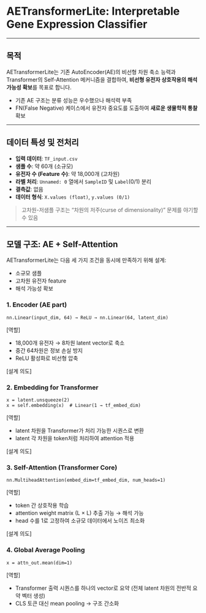# AETransformerLite: Interpretable Gene Expression Classifier

---

## 목적

AETransformerLite는 기존 AutoEncoder(AE)의 비선형 차원 축소 능력과 Transformer의 Self-Attention 메커니즘을 결합하여, **비선형 유전자 상호작용의 해석 가능성 확보**를 목표로 합니다.

- 기존 AE 구조는 분류 성능은 우수했으나 해석력 부족
- FN(False Negative) 케이스에서 유전자 중요도를 도출하여 **새로운 생물학적 통찰** 확보

---

## 데이터 특성 및 전처리

- **입력 데이터**: `TF_input.csv`
- **샘플 수**: 약 60개 (소규모)
- **유전자 수 (Feature 수)**: 약 18,000개 (고차원)
- **라벨 처리**: `Unnamed: 0` 열에서 `SampleID` 및 `Label`(0/1) 분리
- **결측값**: 없음
- **데이터 형식**: `X.values (float)`, `y.values (0/1)`

> 고차원-저샘플 구조는 “차원의 저주(curse of dimensionality)” 문제를 야기할 수 있음

---

## 모델 구조: AE + Self-Attention

AETransformerLite는 다음 세 가지 조건을 동시에 만족하기 위해 설계:

- 소규모 샘플
- 고차원 유전자 feature
- 해석 가능성 확보

### 1. **Encoder (AE part)**
```
nn.Linear(input_dim, 64) → ReLU → nn.Linear(64, latent_dim)
```
[역할]
- 18,000개 유전자 → 8차원 latent vector로 축소
- 중간 64차원은 정보 손실 방지
- ReLU 활성화로 비선형 압축
  
[설계 의도]

### 2. Embedding for Transformer
```
x = latent.unsqueeze(2)
x = self.embedding(x)  # Linear(1 → tf_embed_dim)
```
[역할]
- latent 차원을 Transformer가 처리 가능한 시퀀스로 변환
- latent 각 차원을 token처럼 처리하여 attention 적용
  
[설계 의도]

### 3. Self-Attention (Transformer Core)
```
nn.MultiheadAttention(embed_dim=tf_embed_dim, num_heads=1)
```
[역할]
- token 간 상호작용 학습
- attention weight matrix (L × L) 추출 가능 → 해석 가능
- head 수를 1로 고정하여 소규모 데이터에서 노이즈 최소화
  
[설계 의도]

### 4. Global Average Pooling
```
x = attn_out.mean(dim=1)
```
[역할]
- Transformer 출력 시퀀스를 하나의 vector로 요약 (전체 latent 차원의 전반적 요약 벡터 생성)
- CLS 토큰 대신 mean pooling → 구조 간소화

































